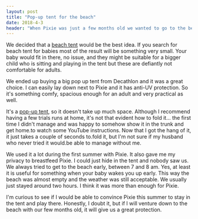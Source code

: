 ```yaml
---
layout: post
title: "Pop-up tent for the beach"
date: 2018-4-3
header: "When Pixie was just a few months old we wanted to go to the beach with her. Obviously needed some kind of protection and I thought a normal beach umbrella wouldn't be enough. We were looking for something with UV protection. And maybe something that would sort of protect us from the sand. Here you can read the next post in the series of <a href=\"/blog/2017/10/02/most-essential-baby-products\">most essential baby products.</a>"
---
```

We decided that a [beach tent](https://amzn.to/2q5i52D) would be the best idea. If you search for beach tent for babies most of the result will be something very small. Your baby would fit in there, no issue, and they might be suitable for a bigger child who is sitting and playing in the tent but these are defiantly not comfortable for adults. 

We ended up buying a big pop up tent from Decathlon and it was a great choice. I can easily lay down next to Pixie and it has anti-UV protection. So it's something comfy, spacious enough for an adult and very practical as well.

It's a [pop-up tent](https://amzn.to/2q5i52D), so it doesn't take up much space. Although I recommend having a few trials runs at home, it's not that evident how to fold it... the first time I didn't manage and was happy to somehow show it in the trunk and get home.to watch some YouTube instructions. Now that I got the hang of it, it just takes a couple of seconds to.fold it, but I'm not sure if my husband who never tried it would.be able to manage without me.

We used it a lot during the first summer with Pixie. It also gave me my privacy to breastfeed Pixie. I could just hide in the tent and nobody saw us. We always tried to get to the beach early, between 7 and 8 am. Yes, at least it is useful for something when your baby wakes you up early. This way the beach was almost empty and the weather was still acceptable. We usually just stayed around two hours. I think it was more than enough for Pixie.

I'm curious to see if I would be able to convince Pixie this summer to stay in the tent and play there. Honestly, I doubt it, but if I will venture down to the beach with our few months old,  it will give us a great protection.